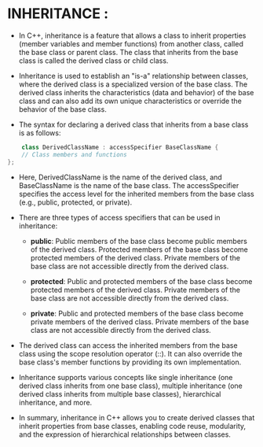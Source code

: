 # INHERITANCE :

- In C++, inheritance is a feature that allows a class to inherit properties (member variables and member functions) from another class, called the base class or parent class. The class that inherits from the base class is called the derived class or child class.

- Inheritance is used to establish an "is-a" relationship between classes, where the derived class is a specialized version of the base class. The derived class inherits the characteristics (data and behavior) of the base class and can also add its own unique characteristics or override the behavior of the base class.

- The syntax for declaring a derived class that inherits from a base class is as follows:

```cpp
	class DerivedClassName : accessSpecifier BaseClassName {
    // Class members and functions
};
```

- Here, DerivedClassName is the name of the derived class, and BaseClassName is the name of the base class. The accessSpecifier specifies the access level for the inherited members from the base class (e.g., public, protected, or private).

- There are three types of access specifiers that can be used in inheritance:

	* **public**: Public members of the base class become public members of the derived class. Protected members of the base class become protected members of the derived class. Private members of the base class are not accessible directly from the derived class.

	* **protected**: Public and protected members of the base class become protected members of the derived class. Private members of the base class are not accessible directly from the derived class.

	* **private**: Public and protected members of the base class become private members of the derived class. Private members of the base class are not accessible directly from the derived class.

- The derived class can access the inherited members from the base class using the scope resolution operator (::). It can also override the base class's member functions by providing its own implementation.

- Inheritance supports various concepts like single inheritance (one derived class inherits from one base class), multiple inheritance (one derived class inherits from multiple base classes), hierarchical inheritance, and more.

- In summary, inheritance in C++ allows you to create derived classes that inherit properties from base classes, enabling code reuse, modularity, and the expression of hierarchical relationships between classes.
